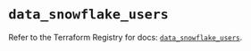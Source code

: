 # `data_snowflake_users`

Refer to the Terraform Registry for docs: [`data_snowflake_users`](https://registry.terraform.io/providers/snowflake-labs/snowflake/0.92.0/docs/data-sources/users).
